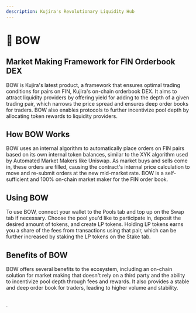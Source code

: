 ```yaml
---
description: Kujira's Revolutionary Liquidity Hub
---
```


# 🎀 BOW

## Market Making Framework for FIN Orderbook DEX

BOW is Kujira's latest product, a framework that ensures optimal trading conditions for pairs on FIN, Kujira's on-chain orderbook DEX. It aims to attract liquidity providers by offering yield for adding to the depth of a given trading pair, which narrows the price spread and ensures deep order books for traders. BOW also enables protocols to further incentivize pool depth by allocating token rewards to liquidity providers.

## How BOW Works

BOW uses an internal algorithm to automatically place orders on FIN pairs based on its own internal token balances, similar to the XYK algorithm used by Automated Market Makers like Uniswap. As market buys and sells come in, these orders are filled, causing the contract's internal price calculation to move and re-submit orders at the new mid-market rate. BOW is a self-sufficient and 100% on-chain market maker for the FIN order book.

## Using BOW

To use BOW, connect your wallet to the Pools tab and top up on the Swap tab if necessary. Choose the pool you'd like to participate in, deposit the desired amount of tokens, and create LP tokens. Holding LP tokens earns you a share of the fees from transactions using that pair, which can be further increased by staking the LP tokens on the Stake tab.

## Benefits of BOW

BOW offers several benefits to the ecosystem, including an on-chain solution for market making that doesn't rely on a third party and the ability to incentivize pool depth through fees and rewards. It also provides a stable and deep order book for traders, leading to higher volume and stability.

\
.
